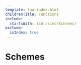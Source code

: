 ```yaml
---
template: lua-index.html
childrenTitle: Functions
include:
  startsWith: libraries/Schemes/
exclude:
  isIndex: true
---
```


# Schemes
